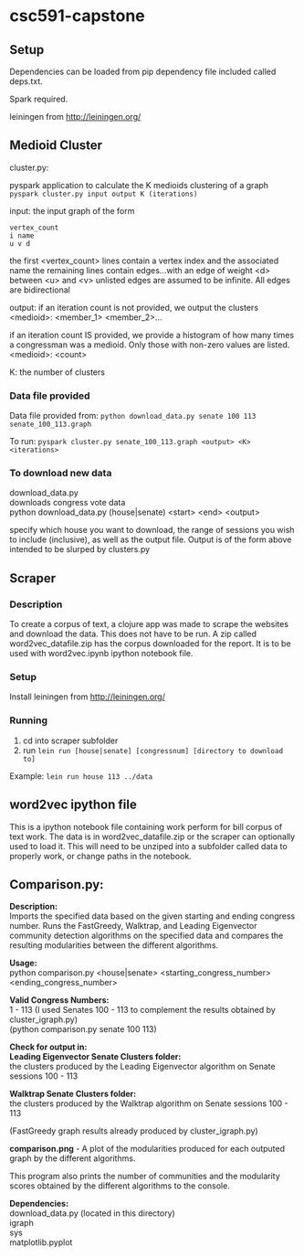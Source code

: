 # csc591-capstone

## Setup

Dependencies can be loaded from pip dependency file included called deps.txt.

Spark required.

leiningen from http://leiningen.org/

## Medioid Cluster
cluster.py:

pyspark application to calculate the K medioids clustering of a graph
```pyspark cluster.py input output K (iterations)```

input: the input graph of the form
```
vertex_count
i name
u v d
```

the first &lt;vertex_count&gt; lines contain a vertex index and the associated name
the remaining lines contain edges...with an edge of weight &lt;d&gt; between &lt;u&gt; and &lt;v&gt;
unlisted edges are assumed to be infinite. All edges are bidirectional

output: if an iteration count is not provided, we output the clusters
&lt;medioid&gt;: &lt;member_1&gt; &lt;member_2&gt;...

if an iteration count IS provided, we provide a histogram of how many times a congressman was a medioid. Only those with non-zero values are listed.<br>
&lt;medioid&gt;: &lt;count&gt;

K: the number of clusters

### Data file provided

Data file provided from:
```python download_data.py senate 100 113 senate_100_113.graph```

To run:
```pyspark cluster.py senate_100_113.graph <output> <K> <iterations>```

### To download new data
download_data.py<br>
downloads congress vote data<br>
python download_data.py (house|senate) &lt;start&gt; &lt;end&gt; &lt;output&gt;

specify which house you want to download, the range of sessions you wish to include (inclusive), as well as the output file. Output is of the form above intended to be slurped by clusters.py



## Scraper

### Description

To create a corpus of text, a clojure app was made to scrape the websites and download the data. This does not have to be run. A zip called word2vec_datafile.zip has the corpus downloaded for the report. It is to be used with word2vec.ipynb ipython notebook file.

### Setup

Install leiningen from http://leiningen.org/

### Running

1. cd into scraper subfolder
2. run 
``` lein run [house|senate] [congressnum] [directory to download to] ```

Example:
``` lein run house 113 ../data ```

## word2vec ipython file

This is a ipython notebook file containing work perform for bill corpus of text work. The data is in word2vec_datafile.zip or the scraper can optionally used to load it. This will need to be unziped into a subfolder called data to properly work, or change paths in the notebook.

## Comparison.py:

**Description:**<br>
Imports the specified data based on the given starting and ending congress number.
Runs the FastGreedy, Walktrap, and Leading Eigenvector community detection algorithms
on the specified data and compares the resulting modularities between the different algorithms.

**Usage:**<br>
python comparison.py &lt;house|senate&gt; &lt;starting_congress_number&gt; &lt;ending_congress_number&gt;<br>

**Valid Congress Numbers:**<br>
1 - 113 (I used Senates 100 - 113 to complement the results obtained by cluster_igraph.py)<br>
(python comparison.py senate 100 113)

**Check for output in:**<br>
**Leading Eigenvector Senate Clusters folder:**<br> the clusters produced by the Leading Eigenvector algorithm on Senate sessions 100 - 113

**Walktrap Senate Clusters folder:**<br> the clusters produced by the Walktrap algorithm on Senate sessions 100 - 113

(FastGreedy graph results already produced by cluster_igraph.py)

**comparison.png** - A plot of the modularities produced for each outputed graph by the different algorithms. 

This program also prints the number of communities and the modularity scores
obtained by the different algorithms to the console.

**Dependencies:**<br>
download_data.py (located in this directory)<br>
igraph<br>
sys<br>
matplotlib.pyplot
